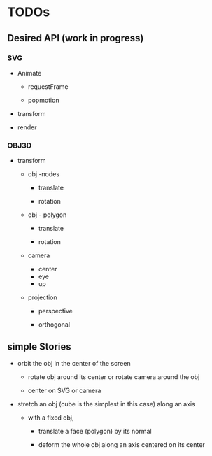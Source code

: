 # TODOs

## Desired API (work in progress)

### SVG

- Animate

  - requestFrame

  - popmotion

- transform

- render

### OBJ3D

- transform

  - obj -nodes

    - translate

    - rotation

  - obj - polygon

    - translate

    - rotation

  - camera

    - center
    - eye
    - up

  - projection

    - perspective

    - orthogonal

## simple Stories

- orbit the obj in the center of the screen

  - rotate obj around its center or rotate camera around the obj

  - center on SVG or camera

- stretch an obj (cube is the simplest in this case) along an axis

  - with a fixed obj,

    - translate a face (polygon) by its normal

    - deform the whole obj along an axis centered on its center
